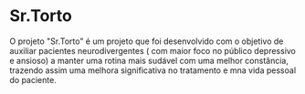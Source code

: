 # Sr.Torto

O projeto "Sr.Torto" é um projeto que foi desenvolvido com o objetivo de auxiliar pacientes neurodivergentes ( com maior foco no público depressivo e ansioso)  a manter uma rotina mais sudável com uma melhor constância, trazendo assim uma melhora significativa no tratamento e mna vida pessoal do paciente.


